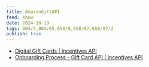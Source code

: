 ```yaml
---
title: AmazonGiftAPI
feed: show
date: 2024-10-19
tags: 004/7,004/65,658/8,658/87,658/87/2
publish: true
---
```

- [Digital Gift Cards | Incentives API](https://developer.amazon.com/ja/docs/incentives-api/digital-gift-cards.html) 
- [Onboarding Process - Gift Card API | Incentives API](https://developer.amazon.com/ja/docs/incentives-api/onboarding-process.html)

